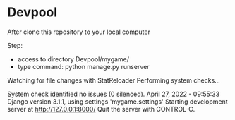 # Devpool
After clone this repository to your local computer

Step:
* access to directory Devpool/mygame/
* type command: python manage.py runserver


Watching for file changes with StatReloader
Performing system checks...

System check identified no issues (0 silenced).
April 27, 2022 - 09:55:33
Django version 3.1.1, using settings 'mygame.settings'
Starting development server at http://127.0.0.1:8000/
Quit the server with CONTROL-C.

